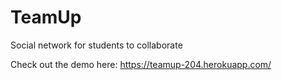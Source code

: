 # TeamUp
Social network for students to collaborate 

Check out the demo here: https://teamup-204.herokuapp.com/
